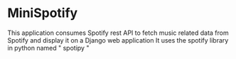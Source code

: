 # MiniSpotify
This application consumes Spotify rest API to fetch music related data from Spotify and display it on a Django web application
It uses the spotify library in python named " spotipy "
